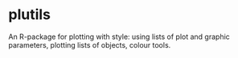 plutils
=======

An R-package for plotting with style: using lists of plot and graphic parameters, plotting lists of objects, colour tools.
